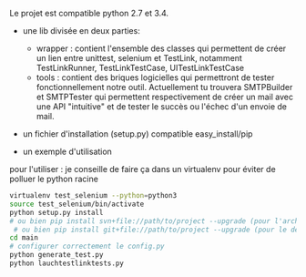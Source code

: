 Le projet est compatible python 2.7 et 3.4.

- une lib divisée en deux parties:
   - wrapper : contient l'ensemble des classes qui permettent de créer un lien entre unittest, selenium et TestLink, notamment TestLinkRunner, TestLinkTestCase, UITestLinkTestCase
   - tools : contient des briques logicielles qui permettront de tester fonctionnellement notre outil. Actuellement tu trouvera SMTPBuilder et SMTPTester qui permettent respectivement de créer un mail avec une API "intuitive" et de tester le succès ou l'échec d'un envoie de mail.

- un fichier d'installation (setup.py) compatible easy_install/pip
- un exemple d'utilisation

pour l'utiliser : je conseille de faire ça dans un virtualenv pour éviter de polluer le python racine


```bash
virtualenv test_selenium --python=python3
source test_selenium/bin/activate
python setup.py install 
# ou bien pip install svn+file://path/to/project --upgrade (pour l'archive svn)
 # ou bien pip install git+file://path/to/project --upgrade (pour le dépôt git)
cd main
# configurer correctement le config.py
python generate_test.py
python lauchtestlinktests.py 
```
